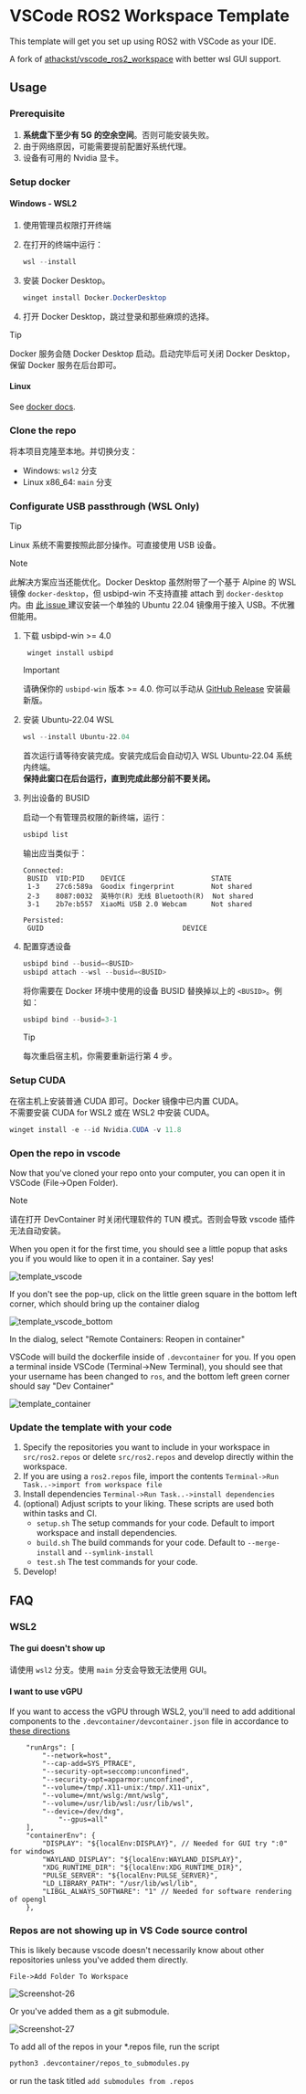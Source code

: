 # VSCode ROS2 Workspace Template

This template will get you set up using ROS2 with VSCode as your IDE.

A fork of [athackst/vscode_ros2_workspace](https://github.com/athackst/vscode_ros2_workspace) with better wsl GUI support.

## Usage

### Prerequisite

1. **系统盘下至少有 5G 的空余空间**。否则可能安装失败。  
2. 由于网络原因，可能需要提前配置好系统代理。  
3. 设备有可用的 Nvidia 显卡。

### Setup docker

#### Windows - WSL2

1. 使用管理员权限打开终端

2. 在打开的终端中运行：
	```powershell
	wsl --install
	```

3. 安装 Docker Desktop。

	```powershell
	winget install Docker.DockerDesktop
	```

4. 打开 Docker Desktop，跳过登录和那些麻烦的选择。

> [!TIP]  
> Docker 服务会随 Docker Desktop 启动。启动完毕后可关闭 Docker Desktop，保留 Docker 服务在后台即可。

#### Linux

See [docker docs](https://docs.docker.com/engine/install/).

### Clone the repo

将本项目克隆至本地。并切换分支：
-  Windows: `wsl2` 分支
-  Linux x86_64: `main` 分支

### Configurate USB passthrough (WSL Only)

> [!TIP]  
> Linux 系统不需要按照此部分操作。可直接使用 USB 设备。

> [!NOTE]  
> 此解决方案应当还能优化。Docker Desktop 虽然附带了一个基于 Alpine 的 WSL 镜像 `docker-desktop`，但 usbipd-win 不支持直接 attach 到 `docker-desktop` 内。由 [此 issue ](https://github.com/dorssel/usbipd-win/issues/669)建议安装一个单独的 Ubuntu 22.04 镜像用于接入 USB。不优雅但能用。

1. 下载 usbipd-win >= 4.0
   
   ```
	winget install usbipd
   ```
   > [!IMPORTANT]   
   > 请确保你的 `usbipd-win` 版本 >= 4.0. 你可以手动从 [GitHub Release](https://github.com/dorssel/usbipd-win/releases) 安装最新版。


2. 安装 Ubuntu-22.04 WSL
   
   ```powershell
   wsl --install Ubuntu-22.04
   ```
   首次运行请等待安装完成。安装完成后会自动切入 WSL Ubuntu-22.04 系统内终端。  
   **保持此窗口在后台运行，直到完成此部分前不要关闭。**

3. 列出设备的 BUSID  
   
   启动一个有管理员权限的新终端，运行：
   ```powershell
   usbipd list
   ```
   输出应当类似于：
   ```
   Connected:
	BUSID  VID:PID    DEVICE                     STATE
	1-3    27c6:589a  Goodix fingerprint         Not shared
	2-3    8087:0032  英特尔(R) 无线 Bluetooth(R)  Not shared
	3-1    2b7e:b557  XiaoMi USB 2.0 Webcam      Not shared
   
   Persisted:
   	GUID                                  DEVICE
   ```

4. 配置穿透设备
   ```powershell
   usbipd bind --busid=<BUSID>
   usbipd attach --wsl --busid=<BUSID>
   ```
   将你需要在 Docker 环境中使用的设备 BUSID 替换掉以上的 `<BUSID>`。例如：
   ```powershell
   usbipd bind --busid=3-1
   ```

   > [!TIP]  
   > 每次重启宿主机，你需要重新运行第 4 步。


### Setup CUDA

在宿主机上安装普通 CUDA 即可。Docker 镜像中已内置 CUDA。  
不需要安装 CUDA for WSL2 或在 WSL2 中安装 CUDA。  
```powershell
winget install -e --id Nvidia.CUDA -v 11.8
```

### Open the repo in vscode

Now that you've cloned your repo onto your computer, you can open it in VSCode (File->Open Folder).   

> [!NOTE]  
> 请在打开 DevContainer 时关闭代理软件的 TUN 模式。否则会导致 vscode 插件无法自动安装。

When you open it for the first time, you should see a little popup that asks you if you would like to open it in a container.  Say yes!

![template_vscode](https://user-images.githubusercontent.com/6098197/91332551-36898100-e781-11ea-9080-729964373719.png)

If you don't see the pop-up, click on the little green square in the bottom left corner, which should bring up the container dialog

![template_vscode_bottom](https://user-images.githubusercontent.com/6098197/91332638-5d47b780-e781-11ea-9fb6-4d134dbfc464.png)

In the dialog, select "Remote Containers: Reopen in container"

VSCode will build the dockerfile inside of `.devcontainer` for you.  If you open a terminal inside VSCode (Terminal->New Terminal), you should see that your username has been changed to `ros`, and the bottom left green corner should say "Dev Container"

![template_container](https://user-images.githubusercontent.com/6098197/91332895-adbf1500-e781-11ea-8afc-7a22a5340d4a.png)

### Update the template with your code

1. Specify the repositories you want to include in your workspace in `src/ros2.repos` or delete `src/ros2.repos` and develop directly within the workspace.
2. If you are using a `ros2.repos` file, import the contents `Terminal->Run Task..->import from workspace file`
3. Install dependencies `Terminal->Run Task..->install dependencies`
4. (optional) Adjust scripts to your liking.  These scripts are used both within tasks and CI.
   * `setup.sh` The setup commands for your code.  Default to import workspace and install dependencies.
   * `build.sh` The build commands for your code.  Default to `--merge-install` and `--symlink-install`
   * `test.sh` The test commands for your code.
5. Develop!


## FAQ

### WSL2

#### The gui doesn't show up

请使用 `wsl2` 分支。使用 `main` 分支会导致无法使用 GUI。

#### I want to use vGPU

If you want to access the vGPU through WSL2, you'll need to add additional components to the `.devcontainer/devcontainer.json` file in accordance to [these directions](https://github.com/microsoft/wslg/blob/main/samples/container/Containers.md)

```jsonc
	"runArgs": [
		"--network=host",
		"--cap-add=SYS_PTRACE",
		"--security-opt=seccomp:unconfined",
		"--security-opt=apparmor:unconfined",
		"--volume=/tmp/.X11-unix:/tmp/.X11-unix",
		"--volume=/mnt/wslg:/mnt/wslg",
		"--volume=/usr/lib/wsl:/usr/lib/wsl",
		"--device=/dev/dxg",
      		"--gpus=all"
	],
	"containerEnv": {
		"DISPLAY": "${localEnv:DISPLAY}", // Needed for GUI try ":0" for windows
		"WAYLAND_DISPLAY": "${localEnv:WAYLAND_DISPLAY}",
		"XDG_RUNTIME_DIR": "${localEnv:XDG_RUNTIME_DIR}",
		"PULSE_SERVER": "${localEnv:PULSE_SERVER}",
		"LD_LIBRARY_PATH": "/usr/lib/wsl/lib",
		"LIBGL_ALWAYS_SOFTWARE": "1" // Needed for software rendering of opengl
	},
```

### Repos are not showing up in VS Code source control

This is likely because vscode doesn't necessarily know about other repositories unless you've added them directly. 

```
File->Add Folder To Workspace
```

![Screenshot-26](https://github.com/athackst/vscode_ros2_workspace/assets/6098197/d8711320-2c16-463b-9d67-5bd9314acc7f)


Or you've added them as a git submodule.

![Screenshot-27](https://github.com/athackst/vscode_ros2_workspace/assets/6098197/8ebc9aac-9d70-4b53-aa52-9b5b108dc935)

To add all of the repos in your *.repos file, run the script

```bash
python3 .devcontainer/repos_to_submodules.py
```

or run the task titled `add submodules from .repos`
